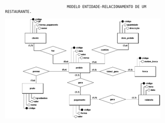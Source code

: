                                 MODELO ENTIDADE-RELACIONAMENTO DE UM RESTAURANTE.



![alt text](https://github.com/danrleydaniel/bd_restaurante/blob/main/docs/bd_restaurante.png)
